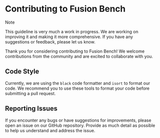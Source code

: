 # Contributing to Fusion Bench

> [!NOTE]
> This guideline is very much a work in progress. We are working on improving it and making it more comprehensive. If you have any suggestions or feedback, please let us know.

Thank you for considering contributing to Fusion Bench! We welcome contributions from the community and are excited to collaborate with you.

## Code Style

Currently, we are using the `black` code formatter and `isort` to format our code. We recommend you to use these tools to format your code before submitting a pull request.

## Reporting Issues

If you encounter any bugs or have suggestions for improvements, please open an issue on our GitHub repository. Provide as much detail as possible to help us understand and address the issue.
